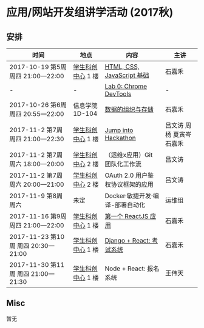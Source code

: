 # 应用/网站开发组讲学活动 (2017秋)

## 安排

| 时间 | 地点 | 内容 | 主讲 |
|------|------|------|------|
| 2017-10-19 第5周 周四 21:00—22:00 | [学生科创中心](http://j.map.baidu.com/E6oiN) 1 楼 | [HTML, CSS, JavaScript 基础](https://github.com/ShanghaitechGeekPie/events-IntroToWebDev-Fall17/blob/master/week05_langBasics/week05.md) | 石嘉禾 |
| - | - | [Lab 0: Chrome DevTools](https://github.com/ShanghaitechGeekPie/events-IntroToWebDev-Fall17/blob/master/week05_langBasics/labGuide_devTools.md) | - |
| 2017-10-26 第6周 周四 20:55—22:00 | 信息学院 1D-104 | [数据的组织与存储](https://github.com/ShanghaitechGeekPie/events-IntroToWebDev-Fall17/blob/master/week06_keepingData/week06.md) | 石嘉禾 |
| 2017-11-2 第7周 周四 21:00—22:30 | [学生科创中心](http://j.map.baidu.com/E6oiN) 1 楼 | [Jump into Hackathon](https://github.com/ShanghaitechGeekPie/events-IntroToWebDev-Fall17/tree/master/week07_jumpIntoHackathon) | 吕文涛 周杨 夏寅岑 石嘉禾 |
| 2017-11-2 第7周 周六 18:00—20:00 | [学生科创中心](http://j.map.baidu.com/E6oiN) 2 楼 | （运维x应用）Git 团队化工作流 | 吕文涛 |
| 2017-11-2 第7周 周六 20:00—21:00 | [学生科创中心](http://j.map.baidu.com/E6oiN) 2 楼 | OAuth 2.0 用户鉴权协议框架的应用 | 吕文涛 |
| 2017-11-9 第8周 周六 | 未定 | Docker·敏捷开发·编译-部署自动化 | 运维组 |
| 2017-11-16 第9周 周四 21:00—22:00 | [学生科创中心](http://j.map.baidu.com/E6oiN) 1 楼 | [第一个 ReactJS 应用](https://github.com/ShanghaitechGeekPie/events-IntroToWebDev-Fall17/blob/master/week09_firstReactJsApp/week09.md) | 石嘉禾 |
| 2017-11-23 第10周 周四 20:30—21:00 | [学生科创中心](http://j.map.baidu.com/E6oiN) 1 楼 | [Django + React: 考试系统](https://github.com/ShanghaitechGeekPie/events-IntroToWebDev-Fall17/blob/master/week10_testSys/week10.md) | 石嘉禾 |
| 2017-11-30 第11周 周四 21:00—21:30 | [学生科创中心](http://j.map.baidu.com/E6oiN) 1 楼 | Node + React: 报名系统 | 王伟天 |

## Misc

暂无
